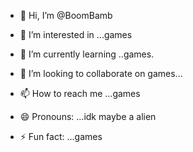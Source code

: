 - 👋 Hi, I’m @BoomBamb
- 👀 I’m interested in ...games
- 🌱 I’m currently learning ..games.
- 💞️ I’m looking to collaborate on games...
- 📫 How to reach me ...games
- 😄 Pronouns: ...idk
  maybe a alien

- ⚡ Fun fact: ...games

<!---
BoomBamb/BoomBamb is a ✨ special ✨ repository because its `README.md` (this file) appears on your GitHub profile.
You can click the Preview link to take a look at your changes.
--->
